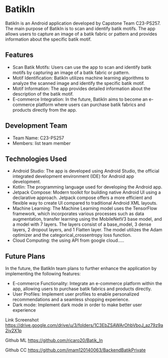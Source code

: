 # BatikIn

BatikIn is an Android application developed by Capstone Team C23-PS257. The main purpose of BatikIn is to scan and identify batik motifs. The app allows users to capture an image of a batik fabric or pattern and provides information about the specific batik motif.

## Features

- Scan Batik Motifs: Users can use the app to scan and identify batik motifs by capturing an image of a batik fabric or pattern.
- Motif Identification: BatikIn utilizes machine learning algorithms to analyze the scanned image and identify the specific batik motif.
- Motif Information: The app provides detailed information about the description of the batik motif.
- E-commerce Integration: In the future, BatikIn aims to become an e-commerce platform where users can purchase batik fabrics and products directly from the app.

## Development Team

- Team Name: C23-PS257
- Members: list team member

## Technologies Used

- Android Studio: The app is developed using Android Studio, the official integrated development environment (IDE) for Android app development.
- Kotlin: The programming language used for developing the Android app.
- Jetpack Compose: Modern toolkit for building native Android UI using a declarative approach. Jetpack compose offers a more efficient and flexible way to create UI compared to traditional Android XML layouts.
- Machine Learning: The Machine Learning model uses the TensorFlow framework, which incorporates various processes such as data augmentation, transfer learning using the MobileNetV3 base model, and a model with 7 layers. The layers consist of a base_model, 3 dense layers, 2 dropout layers, and 1 Flatten layer. The model utilizes the Adam optimizer and the categorical_crossentropy loss function.
- Cloud Computing: the using API from google cloud.....
  
## Future Plans

In the future, the BatikIn team plans to further enhance the application by implementing the following features:

- E-commerce Functionality: Integrate an e-commerce platform within the app, allowing users to purchase batik fabrics and products directly.
- User Profiles: Implement user profiles to enable personalized recommendations and a seamless shopping experience.
- Dark mode: Implement dark mode in order to make better user experience

Link Screenshot
https://drive.google.com/drive/u/3/folders/1C3EbZSAWArOhbVboJ_az79z9a2iv2X1p

Github ML
https://github.com/ricaro20/Batik_In

Github CC
https://github.com/imam120140063/BackendBatikPrivate

